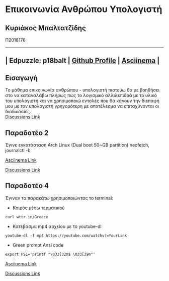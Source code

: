# Επικοινωνία Ανθρώπου Υπολογιστή
## Κυριάκος Μπαλτατζίδης 
Π2018176

---------------------------------------------------------------------------------------------------------------------
| Edpuzzle: p18balt |  [Github Profile](https://github.com/p18balt) |  [Asciinema](https://asciinema.org/~p18balt) |
--------------------------------------------------------------------------------------------------------------------

## Εισαγωγή
Το μάθημα επικοινωνία ανθρώπου - υπολογιστή πιστεύω θα με βοηθήσει στο να καταναλάβω πλήρως πως το λογισμικό αλλιλεπιδρά με το υλικό του υπολογιστή και να χρησιμοποιώ εντολές που θα κάνουν την  διεπαφή μου με τον υπολογιστή γρηγορότερη με αποτέλεσμα να επιταχύνονται οι διαδικασίες.  
[Discussions Link](https://github.com/courses-ionio/help/discussions/923)


## Παραδοτέο 2 
Έγινε εγκατάσταση Arch Linux (Dual boot 50~GB partition)
neofetch, journalctl -b 

[Αsciinema Link](https://asciinema.org/a/cgX9FmflHdDIyr8ErN285IiOO)

[Discussions Link](https://github.com/courses-ionio/help/discussions/1292)

## Παραδοτέο 4
Έγιναν τα παρακάτω χρησιμοποιώντας το terminal:
- Καιρός μέσω τερματικού

```curl wttr.in/Greece ```
- Κατέβασμα mp4 αρχείου με το youtube-dl

```youtube-dl -f mp4 https://youtube.com/watchv?=YourLink``` 
- Green prompt Ansi code

``` export PS1='printf "\033[32m$ \033[39m"' ```

[Asciinema Link](https://asciinema.org/a/TDYmuKCnxazji8NbYzdGXV18P)

[Discussions Link]()
